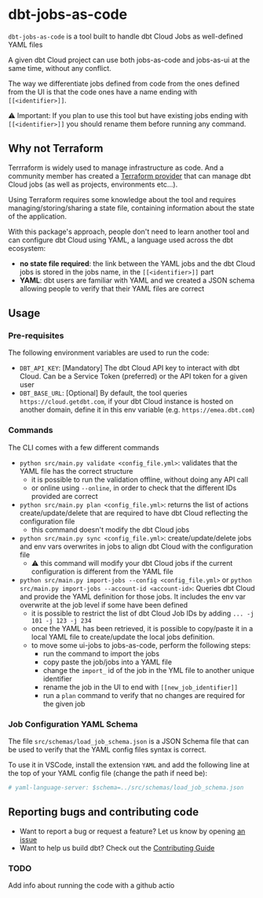 # dbt-jobs-as-code

`dbt-jobs-as-code` is a tool built to handle dbt Cloud Jobs as well-defined YAML files

A given dbt Cloud project can use both jobs-as-code and jobs-as-ui at the same time, without any conflict.

The way we differentiate jobs defined from code from the ones defined from the UI is that the code ones have a name ending with `[[<identifier>]]`.

⚠️ Important: If you plan to use this tool but have existing jobs ending with `[[<identifier>]]` you should rename them before running any command.

## Why not Terraform

Terrraform is widely used to manage infrastructure as code. And a community member has created a [Terraform provider](https://registry.terraform.io/providers/GtheSheep/dbt-cloud/latest) that can manage dbt Cloud jobs (as well as projects, environments etc...).

Using Terraform requires some knowledge about the tool and requires managing/storing/sharing a state file, containing information about the state of the application.

With this package's approach, people don't need to learn another tool and can configure dbt Cloud using YAML, a language used across the dbt ecosystem:

- **no state file required**: the link between the YAML jobs and the dbt Cloud jobs is stored in the jobs name, in the `[[<identifier>]]` part
- **YAML**: dbt users are familiar with YAML and we created a JSON schema allowing people to verify that their YAML files are correct

## Usage

### Pre-requisites

The following environment variables are used to run the code:

- `DBT_API_KEY`: [Mandatory] The dbt Cloud API key to interact with dbt Cloud. Can be a Service Token (preferred) or the API token for a given user
- `DBT_BASE_URL`: [Optional] By default, the tool queries `https://cloud.getdbt.com`, if your dbt Cloud instance is hosted on another domain, define it in this env variable (e.g. `https://emea.dbt.com`)

### Commands

The CLI comes with a few different commands

- `python src/main.py validate <config_file.yml>`: validates that the YAML file has the correct structure
  - it is possible to run the validation offline, without doing any API call
  - or online using `--online`, in order to check that the different IDs provided are correct
- `python src/main.py plan <config_file.yml>`: returns the list of actions create/update/delete that are required to have dbt Cloud reflecting the configuration file
  - this command doesn't modify the dbt Cloud jobs
- `python src/main.py sync <config_file.yml>`: create/update/delete jobs and env vars overwrites in jobs to align dbt Cloud with the configuration file
  - ⚠️ this command will modify your dbt Cloud jobs if the current configuration is different from the YAML file
- `python src/main.py import-jobs --config <config_file.yml>` or `python src/main.py import-jobs --account-id <account-id>`: Queries dbt Cloud and provide the YAML definition for those jobs. It includes the env var overwrite at the job level if some have been defined
  - it is possible to restrict the list of dbt Cloud Job IDs by adding `... -j 101 -j 123 -j 234`
  - once the YAML has been retrieved, it is possible to copy/paste it in a local YAML file to create/update the local jobs definition.
  - to move some ui-jobs to jobs-as-code, perform the following steps:
    - run the command to import the jobs
    - copy paste the job/jobs into a YAML file
    - change the `import_` id of the job in the YML file to another unique identifier
    - rename the job in the UI to end with `[[new_job_identifier]]`
    - run a `plan` command to verify that no changes are required for the given job

### Job Configuration YAML Schema

The file `src/schemas/load_job_schema.json` is a JSON Schema file that can be used to verify that the YAML config files syntax is correct.

To use it in VSCode, install the extension `YAML` and add the following line at the top of your YAML config file (change the path if need be):

```yaml
# yaml-language-server: $schema=../src/schemas/load_job_schema.json
```

## Reporting bugs and contributing code

- Want to report a bug or request a feature? Let us know by opening [an issue](https://github.com/dbt-labs/dbt-jobs-as-code/issues/new)
- Want to help us build dbt? Check out the [Contributing Guide](https://github.com/dbt-labs/dbt-jobs-as-code/blob/HEAD/CONTRIBUTING.md)

### TODO

Add info about running the code with a github actio
